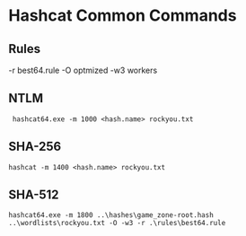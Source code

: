 # Hashcat Common Commands

## Rules
-r best64.rule
-O optmized
-w3 workers

## NTLM
```
 hashcat64.exe -m 1000 <hash.name> rockyou.txt
```

## SHA-256
```
hashcat -m 1400 <hash.name> rockyou.txt
```

## SHA-512
```
hashcat64.exe -m 1800 ..\hashes\game_zone-root.hash ..\wordlists\rockyou.txt -O -w3 -r .\rules\best64.rule
```